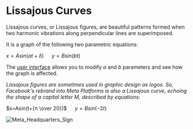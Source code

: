 # Lissajous Curves

Lissajous curves, or Lissajous figures, are beautiful patterns formed when two harmonic vibrations along perpendicular lines are superimposed. 

It is a graph of the following two parametric equations:

$x=Asin(at+δ)$ &emsp;
$y=Bsin(bt)$ 

The [user interface](https://ndrydbv.github.io/lissajous) allows you to modify $a$ and $b$ parameters and see how the graph is affected.


*Lissajous figures are sometimes used in graphic design as logos. So, Facebook's rebrand into Meta Platforms is also a Lissajous curve, echoing the shape of a capital letter M, described by equations:*

$x=Asin(t+{π \over 20})$ &emsp;
$y=Bsin(-2t)$ 

![Meta_Headquarters_Sign](https://upload.wikimedia.org/wikipedia/commons/4/43/Meta_Headquarters_Sign.jpg)
